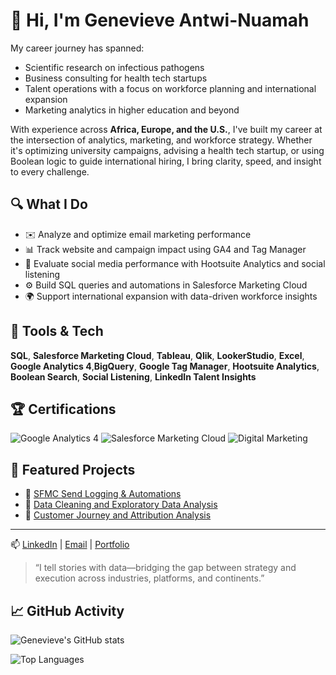 # 👋 Hi, I'm Genevieve Antwi-Nuamah





  
  My career journey has spanned:

- Scientific research on infectious pathogens
- Business consulting for health tech startups  
- Talent operations with a focus on workforce planning and international expansion  
- Marketing analytics in higher education and beyond




With experience across **Africa, Europe, and the U.S.**, I've built my career at the intersection of analytics, marketing, and workforce strategy. Whether it's optimizing university campaigns, advising a health tech startup, or using Boolean logic to guide international hiring, I bring clarity, speed, and insight to every challenge.


## 🔍 What I Do

- ✉️ Analyze and optimize email marketing performance  
- 📊 Track website and campaign impact using GA4 and Tag Manager  
- 📱 Evaluate social media performance with Hootsuite Analytics and social listening  
- ⚙️ Build SQL queries and automations in Salesforce Marketing Cloud  
- 🌍 Support international expansion with data-driven workforce insights



## 🧰 Tools & Tech

**SQL**, **Salesforce Marketing Cloud**, **Tableau**, **Qlik**,  **LookerStudio**, **Excel**,
**Google Analytics 4**,**BigQuery**, **Google Tag Manager**, **Hootsuite Analytics**, **Boolean Search**, **Social Listening**, **LinkedIn Talent Insights**

## 🏆 Certifications

![Google Analytics 4](https://img.shields.io/badge/Google%20Analytics%204-Certified-4285F4?style=for-the-badge&logo=google-analytics&logoColor=white)
![Salesforce Marketing Cloud](https://img.shields.io/badge/Salesforce%20Marketing%20Cloud-Certified-00A1E0?style=for-the-badge&logo=salesforce&logoColor=white)
![Digital Marketing](https://img.shields.io/badge/Digital%20Marketing-Professional%20Diploma-FF6B6B?style=for-the-badge)


## 📌 Featured Projects


- 🔗 [SFMC Send Logging & Automations](https://github.com/GenevieveAN/Salesforce-Marketing-Cloud) 
- 🔗 [Data Cleaning and Exploratory Data Analysis](https://github.com/GenevieveAN/Portfolio-Projects/tree/main)
- 🔗 [Customer Journey and Attribution Analysis](https://github.com/GenevieveAN/GA4-BigQuery-Marketing-Analytics)
  



---

📫 [LinkedIn](https://www.linkedin.com/in/genevieveantwi-nuamah) | [Email](mailto:genevievenuamah@yahoo.com) | [Portfolio](https://lovable.dev/projects/7f9888ec-e6e3-431f-a3f4-dfa5097c9438)

> “I tell stories with data—bridging the gap between strategy and execution across industries, platforms, and continents.”

## 📈 GitHub Activity

![Genevieve's GitHub stats](https://github-readme-stats.vercel.app/api?username=GenevieveAN&show_icons=true&theme=radical)

![Top Languages](https://github-readme-stats.vercel.app/api/top-langs/?username=GenevieveAN&layout=compact&theme=radical)
